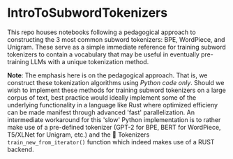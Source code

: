 # IntroToSubwordTokenizers
This repo houses notebooks following a pedagogical approach to constructing the 3 most common subword tokenizers: BPE, WordPiece, and Unigram. These serve as a simple immediate reference for training subword tokenizers to contain a vocabulary that may be useful in eventually pre-training LLMs with a unique tokenization method.

**Note**: The emphasis here is on the pedagogical approach. That is, we construct these tokenization algorithms using *Python code only*. Should we wish to implement these methods for training subword tokenizers on a large corpus of text, best practice would ideally implement some of the underlying functionality in a language like Rust where optimized efficieny can be made manifest through advanced 'fast' parallelization. An intermediate workaround for this 'slow' Python implementation is to rather make use of a pre-defined tokenizer (GPT-2 for BPE, BERT for WordPiece, T5/XLNet for Unigram, etc.) and the 🤗 Tokenizers `train_new_from_iterator()` function which indeed makes use of a RUST backend.
